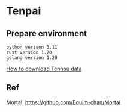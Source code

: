 # Tenpai

## Prepare environment

```text
python verison 3.11
rust version 1.70
golang version 1.20
```

[How to download Tenhou data](./tenhou/README.md)

## Ref

Mortal: <https://github.com/Equim-chan/Mortal>
